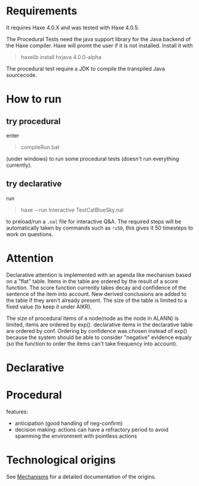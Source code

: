 # Requirements

It requires Haxe 4.0.X and was tested with Haxe 4.0.5.

The Procedural Tests need the java support library for the Java backend of the Haxe compiler. Haxe will promt the user if it is not installed.
Install it with

> haxelib install hxjava 4.0.0-alpha 

The procedural test require a JDK to compile the transpiled Java sourcecode.


# How to run
## try procedural

enter
> compileRun.bat

(under windows) to run some procedural tests
(doesn't run everything currently).

## try declarative

run

> haxe --run Interactive TestCatBlueSky.nal

to preload/run a `.nal` file for interactive Q&A. The required steps will be automatically taken by commands such as `!s50`, this gives it 50 timesteps to work on questions.

# Attention

Declarative attention is implemented with an agenda like mechanism based on a "flat" table.  Items in the table are ordered by the result of a score function. The score function currently takes decay and confidence of the sentence of the item into account.
New derived conclusions are added to the table if they aren't already present.
The size of the table is limited to a fixed value (to keep it under AIKR).

The size of procedural items of a node(node as the node in ALANN) is limited, items are ordered by exp().
declarative items in the declarative table are ordered by conf.
Ordering by confidence was chosen instead of exp() because the system should be able to consider "negative" evidence equaly (so the function to order the items can't take frequency into account).

# Declarative



# Procedural

features:
* anticipation (good handling of neg-confirm)
* decision making: actions can have a refractory period to avoid spamming the environment with pointless actions



# Technological origins
See [Mechanisms](https://github.com/PtrMan/19NAR2/wiki/Mechanism) for a detailed documentation of the origins.
